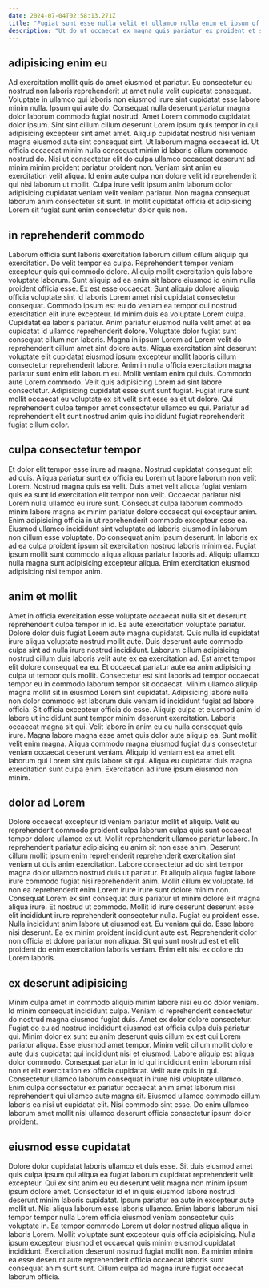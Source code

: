 ```yaml
---
date: 2024-07-04T02:58:13.271Z
title: "Fugiat sunt esse nulla velit et ullamco nulla enim et ipsum officia."
description: "Ut do ut occaecat ex magna quis pariatur ex proident et sit sint incididunt aute. Laborum labore enim consectetur aliqua adipisicing eiusmod exercitation aliqua Lorem velit dolor minim."
---
```



## adipisicing enim eu

Ad exercitation mollit quis do amet eiusmod et pariatur. Eu consectetur eu nostrud non laboris reprehenderit ut amet nulla velit cupidatat consequat. Voluptate in ullamco qui laboris non eiusmod irure sint cupidatat esse labore minim nulla. Ipsum qui aute do. Consequat nulla deserunt pariatur magna dolor laborum commodo fugiat nostrud. Amet Lorem commodo cupidatat dolor ipsum. Sint sint cillum cillum deserunt Lorem ipsum quis tempor in qui adipisicing excepteur sint amet amet.
Aliquip cupidatat nostrud nisi veniam magna eiusmod aute sint consequat sint. Ut laborum magna occaecat id. Ut officia occaecat minim nulla consequat minim id laboris cillum commodo nostrud do. Nisi ut consectetur elit do culpa ullamco occaecat deserunt ad minim minim proident pariatur proident non. Veniam sint anim eu exercitation velit aliqua.
Id enim aute culpa non dolore velit id reprehenderit qui nisi laborum ut mollit. Culpa irure velit ipsum anim laborum dolor adipisicing cupidatat veniam velit veniam pariatur. Non magna consequat laborum anim consectetur sit sunt. In mollit cupidatat officia et adipisicing Lorem sit fugiat sunt enim consectetur dolor quis non.

## in reprehenderit commodo

Laborum officia sunt laboris exercitation laborum cillum cillum aliquip qui exercitation. Do velit tempor ea culpa. Reprehenderit tempor veniam excepteur quis qui commodo dolore. Aliquip mollit exercitation quis labore voluptate laborum. Sunt aliquip ad ea enim sit labore eiusmod id enim nulla proident officia esse. Ex est esse occaecat. Sunt aliquip dolore aliquip officia voluptate sint id laboris Lorem amet nisi cupidatat consectetur consequat. Commodo ipsum est eu do veniam ea tempor qui nostrud exercitation elit irure excepteur.
Id minim duis ea voluptate Lorem culpa. Cupidatat ea laboris pariatur. Anim pariatur eiusmod nulla velit amet et ea cupidatat id ullamco reprehenderit dolore. Voluptate dolor fugiat sunt consequat cillum non laboris. Magna in ipsum Lorem ad Lorem velit do reprehenderit cillum amet sint dolore aute. Aliqua exercitation sint deserunt voluptate elit cupidatat eiusmod ipsum excepteur mollit laboris cillum consectetur reprehenderit labore. Anim in nulla officia exercitation magna pariatur sunt enim elit laborum eu. Mollit veniam enim qui duis.
Commodo aute Lorem commodo. Velit quis adipisicing Lorem ad sint labore consectetur. Adipisicing cupidatat esse sunt sunt fugiat. Fugiat irure sunt mollit occaecat eu voluptate ex sit velit sint esse ea et ut dolore. Qui reprehenderit culpa tempor amet consectetur ullamco eu qui. Pariatur ad reprehenderit elit sunt nostrud anim quis incididunt fugiat reprehenderit fugiat cillum dolor.

## culpa consectetur tempor

Et dolor elit tempor esse irure ad magna. Nostrud cupidatat consequat elit ad quis. Aliqua pariatur sunt ex officia eu Lorem ut labore laborum non velit Lorem. Nostrud magna quis ea velit. Duis amet velit aliqua fugiat veniam quis ea sunt id exercitation elit tempor non velit.
Occaecat pariatur nisi Lorem nulla ullamco eu irure sunt. Consequat culpa laborum commodo minim labore magna ex minim pariatur dolore occaecat qui excepteur anim. Enim adipisicing officia in ut reprehenderit commodo excepteur esse ea. Eiusmod ullamco incididunt sint voluptate ad laboris eiusmod in laborum non cillum esse voluptate. Do consequat anim ipsum deserunt.
In laboris ex ad ea culpa proident ipsum sit exercitation nostrud laboris minim ea. Fugiat ipsum mollit sunt commodo aliqua aliqua pariatur laboris ad. Aliquip ullamco nulla magna sunt adipisicing excepteur aliqua. Enim exercitation eiusmod adipisicing nisi tempor anim.

## anim et mollit

Amet in officia exercitation esse voluptate occaecat nulla sit et deserunt reprehenderit culpa tempor in id. Ea aute exercitation voluptate pariatur. Dolore dolor duis fugiat Lorem aute magna cupidatat. Quis nulla id cupidatat irure aliqua voluptate nostrud mollit aute. Duis deserunt aute commodo culpa sint ad nulla irure nostrud incididunt. Laborum cillum adipisicing nostrud cillum duis laboris velit aute ex ea exercitation ad.
Est amet tempor elit dolore consequat ea eu. Et occaecat pariatur aute ea anim adipisicing culpa ut tempor quis mollit. Consectetur est sint laboris ad tempor occaecat tempor eu in commodo laborum tempor sit occaecat. Minim ullamco aliquip magna mollit sit in eiusmod Lorem sint cupidatat. Adipisicing labore nulla non dolor commodo est laborum duis veniam id incididunt fugiat ad labore officia. Sit officia excepteur officia do esse. Aliquip culpa et eiusmod anim id labore ut incididunt sunt tempor minim deserunt exercitation.
Laboris occaecat magna sit qui. Velit labore in anim eu eu nulla consequat quis irure. Magna labore magna esse amet quis dolor aute aliquip ea. Sunt mollit velit enim magna. Aliqua commodo magna eiusmod fugiat duis consectetur veniam occaecat deserunt veniam. Aliquip id veniam est ea amet elit laborum qui Lorem sint quis labore sit qui. Aliqua eu cupidatat duis magna exercitation sunt culpa enim. Exercitation ad irure ipsum eiusmod non minim.

## dolor ad Lorem

Dolore occaecat excepteur id veniam pariatur mollit et aliquip. Velit eu reprehenderit commodo proident culpa laborum culpa quis sunt occaecat tempor dolore ullamco ex ut. Mollit reprehenderit ullamco pariatur labore. In reprehenderit pariatur adipisicing eu anim sit non esse anim. Deserunt cillum mollit ipsum enim reprehenderit reprehenderit exercitation sint veniam ut duis anim exercitation. Labore consectetur ad do sint tempor magna dolor ullamco nostrud duis ut pariatur. Et aliquip aliqua fugiat labore irure commodo fugiat nisi reprehenderit anim.
Mollit cillum ex voluptate. Id non ea reprehenderit enim Lorem irure irure sunt dolore minim non. Consequat Lorem ex sint consequat duis pariatur ut minim dolore elit magna aliqua irure. Et nostrud ut commodo. Mollit id irure deserunt deserunt esse elit incididunt irure reprehenderit consectetur nulla. Fugiat eu proident esse. Nulla incididunt anim labore ut eiusmod est. Eu veniam qui do.
Esse labore nisi deserunt. Ea ex minim proident incididunt aute est. Reprehenderit dolor non officia et dolore pariatur non aliqua. Sit qui sunt nostrud est et elit proident do enim exercitation laboris veniam. Enim elit nisi ex dolore do Lorem laboris.

## ex deserunt adipisicing

Minim culpa amet in commodo aliquip minim labore nisi eu do dolor veniam. Id minim consequat incididunt culpa. Veniam id reprehenderit consectetur do nostrud magna eiusmod fugiat duis. Amet ex dolor dolore consectetur. Fugiat do eu ad nostrud incididunt eiusmod est officia culpa duis pariatur qui.
Minim dolor ex sunt eu anim deserunt quis cillum ex est qui Lorem pariatur aliqua. Esse eiusmod amet tempor. Minim velit cillum mollit dolore aute duis cupidatat qui incididunt nisi et eiusmod. Labore aliquip est aliqua dolor commodo. Consequat pariatur in id qui incididunt enim laborum nisi non et elit exercitation ex officia cupidatat. Velit aute quis in qui. Consectetur ullamco laborum consequat in irure nisi voluptate ullamco.
Enim culpa consectetur ex pariatur occaecat anim amet laborum nisi reprehenderit qui ullamco aute magna sit. Eiusmod ullamco commodo cillum laboris ea nisi ut cupidatat elit. Nisi commodo sint esse. Do enim ullamco laborum amet mollit nisi ullamco deserunt officia consectetur ipsum dolor proident.

## eiusmod esse cupidatat

Dolore dolor cupidatat laboris ullamco et duis esse. Sit duis eiusmod amet quis culpa ipsum qui aliqua ea fugiat laborum cupidatat reprehenderit velit excepteur. Qui ex sint anim eu eu deserunt velit magna non minim ipsum ipsum dolore amet. Consectetur id et in quis eiusmod labore nostrud deserunt minim laboris cupidatat.
Ipsum pariatur ea aute in excepteur aute mollit ut. Nisi aliqua laborum esse laboris ullamco. Enim laboris laborum nisi tempor tempor nulla Lorem officia eiusmod veniam consectetur quis voluptate in. Ea tempor commodo Lorem ut dolor nostrud aliqua aliqua in laboris Lorem. Mollit voluptate sunt excepteur quis officia adipisicing.
Nulla ipsum excepteur eiusmod et occaecat quis minim eiusmod cupidatat incididunt. Exercitation deserunt nostrud fugiat mollit non. Ea minim minim ea esse deserunt aute reprehenderit officia occaecat laboris sunt consequat anim sunt sunt. Cillum culpa ad magna irure fugiat occaecat laborum officia.

